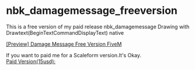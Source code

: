 # nbk_damagemessage_freeversion
This is a free version of my paid release nbk_damagemessage 
Drawing with Drawtext(BeginTextCommandDisplayText) native

[[Preview] Damage Message Free Version FiveM](https://www.youtube.com/watch?v=8T5jX0NdopI)



If you want to paid me for a Scaleform version.It's Okay.  
[Paid Version(15usd):](https://forum.cfx.re/t/release-damage-message-for-fivem-paid/2348386)
